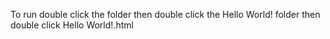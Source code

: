 To run double click the folder then double click the Hello World! folder then double click Hello World!.html
